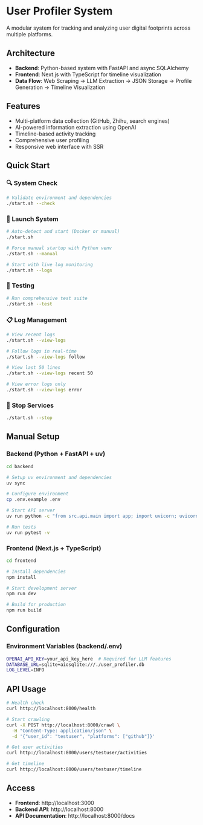 # User Profiler System

A modular system for tracking and analyzing user digital footprints across multiple platforms.

## Architecture

- **Backend**: Python-based system with FastAPI and async SQLAlchemy
- **Frontend**: Next.js with TypeScript for timeline visualization
- **Data Flow**: Web Scraping → LLM Extraction → JSON Storage → Profile Generation → Timeline Visualization

## Features

- Multi-platform data collection (GitHub, Zhihu, search engines)
- AI-powered information extraction using OpenAI
- Timeline-based activity tracking
- Comprehensive user profiling
- Responsive web interface with SSR

## Quick Start

### 🔍 System Check
```bash
# Validate environment and dependencies
./start.sh --check
```

### 🚀 Launch System
```bash
# Auto-detect and start (Docker or manual)
./start.sh

# Force manual startup with Python venv
./start.sh --manual

# Start with live log monitoring
./start.sh --logs
```

### 🧪 Testing
```bash
# Run comprehensive test suite
./start.sh --test
```

### 📋 Log Management
```bash
# View recent logs
./start.sh --view-logs

# Follow logs in real-time
./start.sh --view-logs follow

# View last 50 lines
./start.sh --view-logs recent 50

# View error logs only
./start.sh --view-logs error
```

### 🛑 Stop Services
```bash
./start.sh --stop
```

## Manual Setup

### Backend (Python + FastAPI + uv)
```bash
cd backend

# Setup uv environment and dependencies
uv sync

# Configure environment
cp .env.example .env

# Start API server
uv run python -c "from src.api.main import app; import uvicorn; uvicorn.run(app, host='0.0.0.0', port=8000)"

# Run tests
uv run pytest -v
```

### Frontend (Next.js + TypeScript)
```bash
cd frontend

# Install dependencies
npm install

# Start development server
npm run dev

# Build for production
npm run build
```

## Configuration

### Environment Variables (backend/.env)
```bash
OPENAI_API_KEY=your_api_key_here  # Required for LLM features
DATABASE_URL=sqlite+aiosqlite:///./user_profiler.db
LOG_LEVEL=INFO
```

## API Usage

```bash
# Health check
curl http://localhost:8000/health

# Start crawling
curl -X POST http://localhost:8000/crawl \
  -H "Content-Type: application/json" \
  -d '{"user_id": "testuser", "platforms": ["github"]}'

# Get user activities
curl http://localhost:8000/users/testuser/activities

# Get timeline
curl http://localhost:8000/users/testuser/timeline
```

## Access

- **Frontend**: http://localhost:3000
- **Backend API**: http://localhost:8000
- **API Documentation**: http://localhost:8000/docs